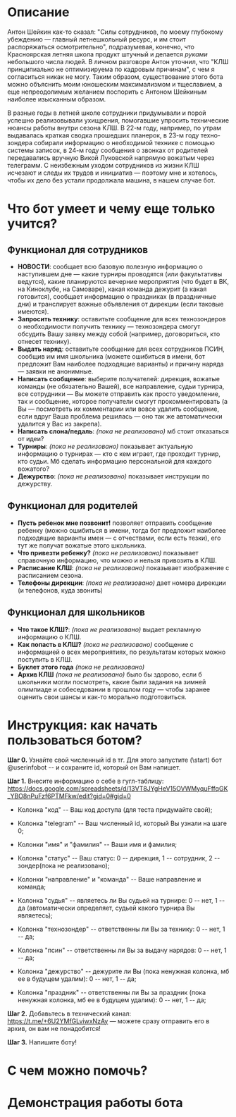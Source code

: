 # Описание
Антон Шейкин как-то сказал: "Силы сотрудников, по моему глубокому убеждению — главный летнешкольный ресурс, и им стоит распоряжаться осмотрительно", подразумевая, конечно, что Красноярская летняя школа продукт штучный и делается *руками* небольшого числа людей. В личном разговоре Антон уточнил, что "КЛШ принципиально не оптимизируема по кадровым причинам", с чем я согласиться никак не могу. Таким образом, существование этого бота можно объяснить моим юношеским максимализмом и тщеславием, а еще непреодолимым желанием поспорить с Антоном Шейкиным наиболее изысканным образом. 

В разные годы в летней школе сотрудники придумывали и порой успешно реализовывали ухищрения, помогавшие упросить технические нюансы работы внутри сезона КЛШ. В 22-м году, например, по утрам выдавалась краткая сводка прошедших планерок, в 23-м году техно-зондера собирали информацию о необходимой технике с помощью системы записок, в 24-м году сообщения о звонках от родителей передавались вручную Викой Луковской напрямую вожатым через телеграмм. С неизбежным уходом сотрудников из жизни КЛШ исчезают и следы их трудов и инициатив — поэтому мне и хотелось, чтобы их дело без устали продолжала машина, в нашем случае бот. 

# Что бот умеет и чему еще только учится?

## Функционал для сотрудников
- **НОВОСТИ**: сообщает всю базовую полезную информацию о наступившем дне — какие турниры проводятся (или факультативы ведутся), какие планируются вечерние мероприятия (что будет в ВК, на Киноклубе, на Самоваре), какая команда дежурит (а какая готовится), сообщает информацию о праздниках (в праздничные дни) и транслирует важные объявления от дирекции (если таковые имеются).
- **Запросить технику**: оставитьте сообщение для всех технозондеров о необходимости получить технику — технозондера смогут обсудить Вашу заявку между собой (например, договориться, кто отнесет технику).
- **Выдать наряд**: оставитьте сообщение для всех сотрудников ПСИН, сообщив им имя школьника (можете ошибиться в имени, бот предложит Вам наиболее подходящие варианты) и причину наряда — заявки не анонимные.
- **Написать сообщение**: выберите получателей: дирекция, вожатые команды (не обязательно Вашей), все направление, судьи турнира, все сотрудники — Вы можете отправить как просто уведомление, так и сообщение, которое получатели смогут прокомментировать (а Вы — посмотреть их комментарии или вовсе удалить сообщение, если вдруг Ваша проблема решилась — оно так же автоматически удалится у Вас из закрепа).
- **Написать слона/педаль**: *(пока не реализовано)* мб стоит отказаться от идеи?
- **Турниры**: *(пока не реализовано)* показывает актуальную информацию о турнирах — кто с кем играет, где проходит турнир, кто судьи. Мб сделать информацию персональной для каждого вожатого?
- **Дежурство**: *(пока не реализовано)* показывает инструкции по дежурству.

## Функционал для родителей
- **Пусть ребенок мне позвонит!** позволяет отправить сообщение ребенку (можно ошибиться в имени, тогда бот предложит наиболее подходящие варианты имен — с отчествами, если есть тезки), его тут же получат вожатые этого школьника.
- **Что привезти ребенку?** *(пока не реализовано)* показывает справочную информацию, что можно и нельзя привозить в КЛШ.
- **Расписание КЛШ**: *(пока не реализовано)* показывает изображение с расписанием сезона.
- **Телефоны дирекции**: *(пока не реализовано)* дает номера дирекции (и телефонов, куда звонить)

## Функционал для школьников
- **Что такое КЛШ?**: *(пока не реализовано)* выдает рекламную информацию о КЛШ.
- **Как попасть в КЛШ?** *(пока не реализовано)* сообщение с информацией о всех мероприятиях, по результатам которых можно поступить в КЛШ.
- **Буклет этого года** *(пока не реализовано)*
- **Архив КЛШ** *(пока не реализовано)* было бы здорово, если б школьники могли посмотреть, какие были задания на зимней олимпиаде и собеседовании в прошлом году — чтобы заранее оценить свои шансы и как-то морально подготовиться.

# Инструкция: как начать пользоваться ботом?

**Шаг 0.** Узнайте свой численный id в тг. Для этого запустите (\start) бот @userinfobot -- и сохраните id, который он Вам напишет.

**Шаг 1.** Внесите информацию о себе в гугл-таблицу: https://docs.google.com/spreadsheets/d/13VT8JYgHeV15OVWMyquFffqGK_YBO8nPuFzf6PTMFkw/edit?gid=0#gid=0

* Колонка "код" -- Ваш код доступа (для теста придумайте свой);

* Колонка "telegram" -- Ваш численный id, который Вы узнали на шаге 0;

* Колонки "имя" и "фамилия" -- Ваши имя и фамилия;

* Колонка "статус" -- Ваш статус: 0 -- дирекция, 1 -- сотрудник, 2 -- зондер(пока не реализовано);

* Колонки "направление" и "команда" -- Ваше направление и команда;

* Колонка "судья" -- являетесь ли Вы судьей на турнире: 0 -- нет, 1 -- да (автоматически определяет, судьей какого турнира Вы являетесь);

* Колонка "технозондер" -- ответственны ли Вы за технику: 0 -- нет, 1 -- да;

* Колонка "псин" -- ответственны ли Вы за выдачу нарядов: 0 -- нет, 1 -- да;

* Колонка "дежурство" -- дежурите ли Вы (пока ненужная колонка, мб ее в будущем удалим): 0 -- нет, 1 -- да;

* Колонка "праздник" -- ответственны ли Вы за праздник (пока ненужная колонка, мб ее в будущем удалим): 0 -- нет, 1 -- да;

**Шаг 2.** Добавьтесь в технический канал: https://t.me/+6U2YMfGLviwxNzAy — можете сразу отправить его в архив, он вам не понадобится!

**Шаг 3.** Напишите боту!

# С чем можно помочь?

# Демонстрация работы бота
